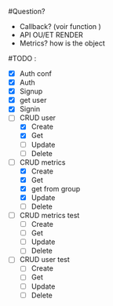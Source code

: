 #Question?

- Callback? (voir function )
- API OU/ET RENDER
- Metrics? how is the object

#TODO :

- [x] Auth conf
- [x] Auth
- [x] Signup
- [x] get user
- [x] Signin
- [ ] CRUD user
  - [x] Create
  - [x] Get
  - [ ] Update
  - [ ] Delete
- [ ] CRUD metrics
  - [x] Create
  - [x] Get
  - [x] get from group
  - [x] Update
  - [ ] Delete
- [ ] CRUD metrics test
  - [ ] Create
  - [ ] Get
  - [ ] Update
  - [ ] Delete
- [ ] CRUD user test
  - [ ] Create
  - [ ] Get
  - [ ] Update
  - [ ] Delete
